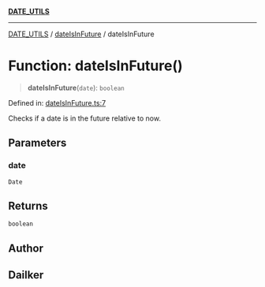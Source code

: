 [**DATE_UTILS**](../../README.md)

***

[DATE_UTILS](../../README.md) / [dateIsInFuture](../README.md) / dateIsInFuture

# Function: dateIsInFuture()

> **dateIsInFuture**(`date`): `boolean`

Defined in: [dateIsInFuture.ts:7](https://github.com/dailker/everyutil/blob/c097f0fc92f833ed4a91824bfd902e8ca984c4de/src/date/dateIsInFuture.ts#L7)

Checks if a date is in the future relative to now.

## Parameters

### date

`Date`

## Returns

`boolean`

## Author

## Dailker

